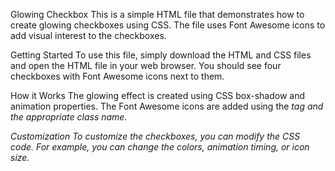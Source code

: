 Glowing Checkbox
This is a simple HTML file that demonstrates how to create glowing checkboxes using CSS. The file uses Font Awesome icons to add visual interest to the checkboxes.

Getting Started
To use this file, simply download the HTML and CSS files and open the HTML file in your web browser. You should see four checkboxes with Font Awesome icons next to them.

How it Works
The glowing effect is created using CSS box-shadow and animation properties. The Font Awesome icons are added using the <i> tag and the appropriate class name.

Customization
To customize the checkboxes, you can modify the CSS code. For example, you can change the colors, animation timing, or icon size.


